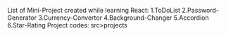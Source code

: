 List of Mini-Project created while learning React:
1.ToDoList
2.Password-Generator
3.Currency-Convertor
4.Background-Changer
5.Accordion
6.Star-Rating
Project codes: src>projects 
